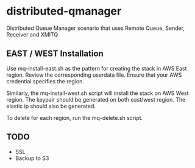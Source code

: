 # distributed-qmanager
Distributed Queue Manager scenario that uses Remote Queue, Sender, Receiver and XMITQ

## EAST / WEST Installation

Use mq-install-east.sh as the pattern for creating the stack in AWS East region. Review the corresponding userdata file. Ensure that your AWS credential specifies the region.

Similarly, the mq-install-west.sh script will install the stack on AWS West region. The keypair should be generated on both east/west region. The elastic ip should also be generated.

To delete for each region, run the mq-delete.sh script.

## TODO

* SSL
* Backup to S3

